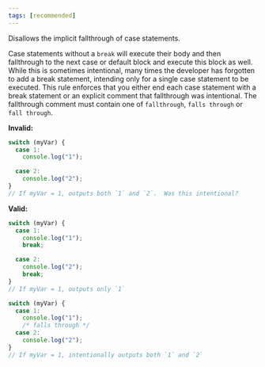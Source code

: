 ```yaml
---
tags: [recommended]
---
```


Disallows the implicit fallthrough of case statements.

Case statements without a `break` will execute their body and then fallthrough
to the next case or default block and execute this block as well. While this is
sometimes intentional, many times the developer has forgotten to add a break
statement, intending only for a single case statement to be executed. This rule
enforces that you either end each case statement with a break statement or an
explicit comment that fallthrough was intentional. The fallthrough comment must
contain one of `fallthrough`, `falls through` or `fall through`.

**Invalid:**

```typescript
switch (myVar) {
  case 1:
    console.log("1");

  case 2:
    console.log("2");
}
// If myVar = 1, outputs both `1` and `2`.  Was this intentional?
```

**Valid:**

```typescript
switch (myVar) {
  case 1:
    console.log("1");
    break;

  case 2:
    console.log("2");
    break;
}
// If myVar = 1, outputs only `1`

switch (myVar) {
  case 1:
    console.log("1");
    /* falls through */
  case 2:
    console.log("2");
}
// If myVar = 1, intentionally outputs both `1` and `2`
```
